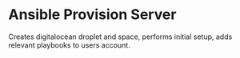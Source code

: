 # Ansible Provision Server

Creates digitalocean droplet and space, performs initial setup, adds relevant playbooks to users account.